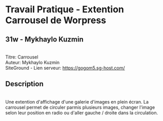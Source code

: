 # Travail Pratique - Extention Carrousel de Worpress

## 31w - Mykhaylo Kuzmin
<br> Titre: Carrousel
<br> Auteur: Mykhaylo Kuzmin
<br> SiteGround - Lien serveur: https://gogom5.sg-host.com/

## Description
<br> Une extention d'affichage d'une galerie d'images en plein écran. La carrousel permet de circuler parmis plusieurs images, changer l'image selon leur position en radio ou d'aller gauche / droite dans la circulation.

